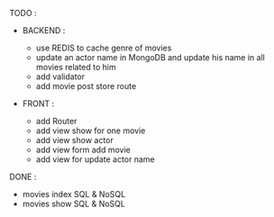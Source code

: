 TODO :
- BACKEND :
    - use REDIS to cache genre of movies
    - update an actor name in MongoDB and update his name in all movies related to him
    - add validator
    - add movie post store route

- FRONT :
    - add Router
    - add view show for one movie
    - add view show actor
    - add view form add movie 
    - add view for update actor name

DONE : 
- movies index SQL & NoSQL
- movies show SQL & NoSQL